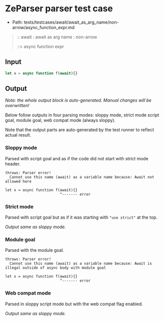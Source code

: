 # ZeParser parser test case

- Path: tests/testcases/await/await_as_arg_name/non-arrow/async_function_expr.md

> :: await : await as arg name : non-arrow
>
> ::> async function expr

## Input

`````js
let x = async function f(await){}
`````

## Output

_Note: the whole output block is auto-generated. Manual changes will be overwritten!_

Below follow outputs in four parsing modes: sloppy mode, strict mode script goal, module goal, web compat mode (always sloppy).

Note that the output parts are auto-generated by the test runner to reflect actual result.

### Sloppy mode

Parsed with script goal and as if the code did not start with strict mode header.

`````
throws: Parser error!
  Cannot use this name (await) as a variable name because: Await not allowed here

let x = async function f(await){}
                         ^------- error
`````

### Strict mode

Parsed with script goal but as if it was starting with `"use strict"` at the top.

_Output same as sloppy mode._

### Module goal

Parsed with the module goal.

`````
throws: Parser error!
  Cannot use this name (await) as a variable name because: Await is illegal outside of async body with module goal

let x = async function f(await){}
                         ^------- error
`````


### Web compat mode

Parsed in sloppy script mode but with the web compat flag enabled.

_Output same as sloppy mode._
